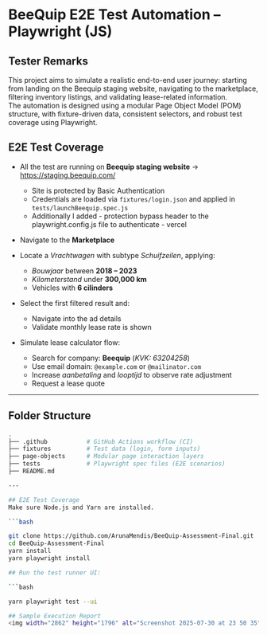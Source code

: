 # BeeQuip E2E Test Automation – Playwright (JS)

## Tester Remarks

This project aims to simulate a realistic end-to-end user journey: starting from landing on the Beequip staging website, navigating to the marketplace, filtering inventory listings, and validating lease-related information.  
The automation is designed using a modular Page Object Model (POM) structure, with fixture-driven data, consistent selectors, and robust test coverage using Playwright.

## E2E Test Coverage

- All the test are running on **Beequip staging website** → https://staging.beequip.com/  
  - Site is protected by Basic Authentication  
  - Credentials are loaded via `fixtures/login.json` and applied in `tests/launchBeequip.spec.js`
  - Additionally I added - protection bypass header to the playwright.config.js file to authenticate - vercel

- Navigate to the **Marketplace**
- Locate a _Vrachtwagen_ with subtype _Schuifzeilen_, applying:
  - _Bouwjaar_ between **2018 – 2023**
  - _Kilometerstand_ under **300,000 km**
  - Vehicles with **6 cilinders**

- Select the first filtered result and:
  - Navigate into the ad details
  - Validate monthly lease rate is shown

- Simulate lease calculator flow:
  - Search for company: **Beequip** (_KVK: 63204258_)
  - Use email domain: `@example.com` or `@mailinator.com`  
  - Increase _aanbetaling_ and _looptijd_ to observe rate adjustment
  - Request a lease quote
 
---

## Folder Structure

```bash
.
├── .github           # GitHub Actions workflow (CI)
├── fixtures          # Test data (login, form inputs)
├── page-objects      # Modular page interaction layers
├── tests             # Playwright spec files (E2E scenarios)
├── README.md

---

## E2E Test Coverage
Make sure Node.js and Yarn are installed.

```bash

git clone https://github.com/ArunaMendis/BeeQuip-Assessment-Final.git
cd BeeQuip-Assessment-Final
yarn install
yarn playwright install

## Run the test runner UI:

```bash

yarn playwright test --ui

## Sample Execution Report
<img width="2862" height="1796" alt="Screenshot 2025-07-30 at 23 50 35" src="https://github.com/user-attachments/assets/036649bd-76a3-4654-8c8d-24011648ba78" />

